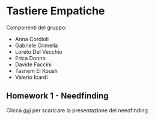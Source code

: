 # Tastiere Empatiche

Componenti del gruppo:
- Anna Cordioli
- Gabriele Crimella
- Loreto Del Vecchio
- Erica Donno
- Davide Faccini
- Tasnem El Koush
- Valerio Icardi

## Homework 1 - Needfinding
Clicca [qui](https://gabrielecrimella.github.io/HCI_project/H1/H1-Needfinding.pdf) per scaricare la presentazione del needfinding.